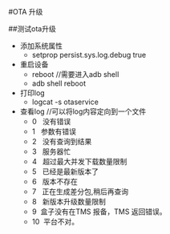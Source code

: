 #OTA 升级

##测试ota升级
- 添加系统属性
	- setprop persist.sys.log.debug true
- 重启设备
	- reboot //需要进入adb shell
	- adb shell reboot
- 打印log
	- logcat -s otaservice
- 查看log //可以将log内容定向到一个文件
	- 0   没有错误
	- 1   参数有错误
	- 2   没有查询到结果
	- 3   服务器忙
	- 4   超过最大并发下载数量限制
	- 5   已经是最新版本了
	- 6   版本不存在
	- 7   正在生成差分包,稍后再查询
	- 8   新版本升级数量限制
	- 9   盒子没有在TMS 报备，TMS 返回错误。
	- 10  平台不对。